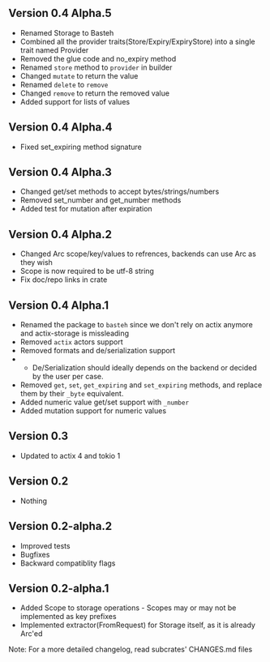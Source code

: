 ## Version 0.4 Alpha.5
- Renamed Storage to Basteh
- Combined all the provider traits(Store/Expiry/ExpiryStore) into a single trait named Provider
- Removed the glue code and no_expiry method
- Renamed `store` method to `provider` in builder
- Changed `mutate` to return the value
- Renamed `delete` to `remove`
- Changed `remove` to return the removed value
- Added support for lists of values

## Version 0.4 Alpha.4
- Fixed set_expiring method signature

## Version 0.4 Alpha.3
- Changed get/set methods to accept bytes/strings/numbers
- Removed set_number and get_number methods
- Added test for mutation after expiration

## Version 0.4 Alpha.2
- Changed Arc scope/key/values to refrences, backends can use Arc as they wish
- Scope is now required to be utf-8 string
- Fix doc/repo links in crate

## Version 0.4 Alpha.1
- Renamed the package to `basteh` since we don't rely on actix anymore and actix-storage is missleading
- Removed `actix` actors support
- Removed formats and de/serialization support
- - De/Serialization should ideally depends on the backend or decided by the user per case.
- Removed `get`, `set`, `get_expiring` and `set_expiring` methods, and replace them by their `_byte` equivalent.
- Added numeric value get/set support with `_number`
- Added mutation support for numeric values

## Version 0.3
- Updated to actix 4 and tokio 1

## Version 0.2
- Nothing

## Version 0.2-alpha.2
- Improved tests
- Bugfixes
- Backward compatiblity flags

## Version 0.2-alpha.1
- Added Scope to storage operations - Scopes may or may not be implemented as key prefixes
- Implemented extractor(FromRequest) for Storage itself, as it is already Arc'ed

Note: For a more detailed changelog, read subcrates' CHANGES.md files
